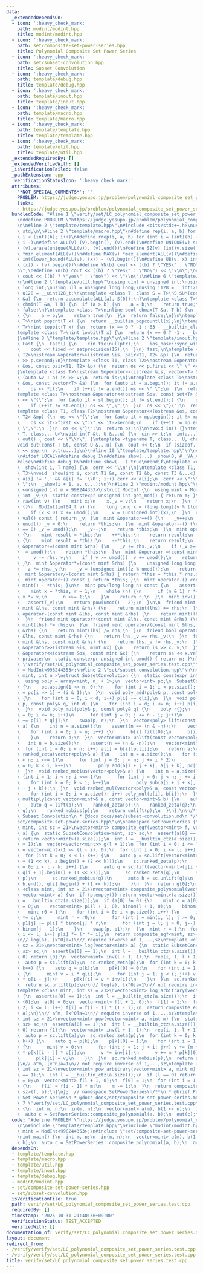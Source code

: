 ```yaml
---
data:
  _extendedDependsOn:
  - icon: ':heavy_check_mark:'
    path: modint/modint.hpp
    title: modint/modint.hpp
  - icon: ':heavy_check_mark:'
    path: set/composite-set-power-series.hpp
    title: Polynomial Composite Set Power Series
  - icon: ':heavy_check_mark:'
    path: set/subset-convolution.hpp
    title: Subset Convolution
  - icon: ':heavy_check_mark:'
    path: template/debug.hpp
    title: template/debug.hpp
  - icon: ':heavy_check_mark:'
    path: template/inout.hpp
    title: template/inout.hpp
  - icon: ':heavy_check_mark:'
    path: template/macro.hpp
    title: template/macro.hpp
  - icon: ':heavy_check_mark:'
    path: template/template.hpp
    title: template/template.hpp
  - icon: ':heavy_check_mark:'
    path: template/util.hpp
    title: template/util.hpp
  _extendedRequiredBy: []
  _extendedVerifiedWith: []
  _isVerificationFailed: false
  _pathExtension: cpp
  _verificationStatusIcon: ':heavy_check_mark:'
  attributes:
    '*NOT_SPECIAL_COMMENTS*': ''
    PROBLEM: https://judge.yosupo.jp/problem/polynomial_composite_set_power_series
    links:
    - https://judge.yosupo.jp/problem/polynomial_composite_set_power_series
  bundledCode: "#line 1 \"verify/set/LC_polynomial_composite_set_power_series.test.cpp\"\
    \n#define PROBLEM \"https://judge.yosupo.jp/problem/polynomial_composite_set_power_series\"\
    \n\n#line 2 \"template/template.hpp\"\n#include <bits/stdc++.h>\nusing namespace\
    \ std;\n\n#line 2 \"template/macro.hpp\"\n#define rep(i, a, b) for (int i = (a);\
    \ i < (int)(b); i++)\n#define rrep(i, a, b) for (int i = (int)(b) - 1; i >= (a);\
    \ i--)\n#define ALL(v) (v).begin(), (v).end()\n#define UNIQUE(v) sort(ALL(v)),\
    \ (v).erase(unique(ALL(v)), (v).end())\n#define SZ(v) (int)v.size()\n#define MIN(v)\
    \ *min_element(ALL(v))\n#define MAX(v) *max_element(ALL(v))\n#define LB(v, x)\
    \ int(lower_bound(ALL(v), (x)) - (v).begin())\n#define UB(v, x) int(upper_bound(ALL(v),\
    \ (x)) - (v).begin())\n#define YN(b) cout << ((b) ? \"YES\" : \"NO\") << \"\\\
    n\";\n#define Yn(b) cout << ((b) ? \"Yes\" : \"No\") << \"\\n\";\n#define yn(b)\
    \ cout << ((b) ? \"yes\" : \"no\") << \"\\n\";\n#line 6 \"template/template.hpp\"\
    \n\n#line 2 \"template/util.hpp\"\nusing uint = unsigned int;\nusing ll = long\
    \ long int;\nusing ull = unsigned long long;\nusing i128 = __int128_t;\nusing\
    \ u128 = __uint128_t;\n\ntemplate <class T, class S = T>\nS SUM(const vector<T>\
    \ &a) {\n  return accumulate(ALL(a), S(0));\n}\ntemplate <class T>\ninline bool\
    \ chmin(T &a, T b) {\n  if (a > b) {\n    a = b;\n    return true;\n  }\n  return\
    \ false;\n}\ntemplate <class T>\ninline bool chmax(T &a, T b) {\n  if (a < b)\
    \ {\n    a = b;\n    return true;\n  }\n  return false;\n}\n\ntemplate <class\
    \ T>\nint popcnt(T x) {\n  return __builtin_popcountll(x);\n}\ntemplate <class\
    \ T>\nint topbit(T x) {\n  return (x == 0 ? -1 : 63 - __builtin_clzll(x));\n}\n\
    template <class T>\nint lowbit(T x) {\n  return (x == 0 ? -1 : __builtin_ctzll(x));\n\
    }\n#line 8 \"template/template.hpp\"\n\n#line 2 \"template/inout.hpp\"\nstruct\
    \ Fast {\n  Fast() {\n    cin.tie(nullptr);\n    ios_base::sync_with_stdio(false);\n\
    \    cout << fixed << setprecision(15);\n  }\n} fast;\n\ntemplate <class T1, class\
    \ T2>\nistream &operator>>(istream &is, pair<T1, T2> &p) {\n  return is >> p.first\
    \ >> p.second;\n}\ntemplate <class T1, class T2>\nostream &operator<<(ostream\
    \ &os, const pair<T1, T2> &p) {\n  return os << p.first << \" \" << p.second;\n\
    }\ntemplate <class T>\nistream &operator>>(istream &is, vector<T> &a) {\n  for\
    \ (auto &v : a) is >> v;\n  return is;\n}\ntemplate <class T>\nostream &operator<<(ostream\
    \ &os, const vector<T> &a) {\n  for (auto it = a.begin(); it != a.end();) {\n\
    \    os << *it;\n    if (++it != a.end()) os << \" \";\n  }\n  return os;\n}\n\
    template <class T>\nostream &operator<<(ostream &os, const set<T> &st) {\n  os\
    \ << \"{\";\n  for (auto it = st.begin(); it != st.end();) {\n    os << *it;\n\
    \    if (++it != st.end()) os << \",\";\n  }\n  os << \"}\";\n  return os;\n}\n\
    template <class T1, class T2>\nostream &operator<<(ostream &os, const map<T1,\
    \ T2> &mp) {\n  os << \"{\";\n  for (auto it = mp.begin(); it != mp.end();) {\n\
    \    os << it->first << \":\" << it->second;\n    if (++it != mp.end()) os <<\
    \ \",\";\n  }\n  os << \"}\";\n  return os;\n}\n\nvoid in() {}\ntemplate <typename\
    \ T, class... U>\nvoid in(T &t, U &...u) {\n  cin >> t;\n  in(u...);\n}\nvoid\
    \ out() { cout << \"\\n\"; }\ntemplate <typename T, class... U, char sep = ' '>\n\
    void out(const T &t, const U &...u) {\n  cout << t;\n  if (sizeof...(u)) cout\
    \ << sep;\n  out(u...);\n}\n#line 10 \"template/template.hpp\"\n\n#line 2 \"template/debug.hpp\"\
    \n#ifdef LOCAL\n#define debug 1\n#define show(...) _show(0, #__VA_ARGS__, __VA_ARGS__)\n\
    #else\n#define debug 0\n#define show(...) true\n#endif\ntemplate <class T>\nvoid\
    \ _show(int i, T name) {\n  cerr << '\\n';\n}\ntemplate <class T1, class T2, class...\
    \ T3>\nvoid _show(int i, const T1 &a, const T2 &b, const T3 &...c) {\n  for (;\
    \ a[i] != ',' && a[i] != '\\0'; i++) cerr << a[i];\n  cerr << \":\" << b << \"\
    \ \";\n  _show(i + 1, a, c...);\n}\n#line 2 \"modint/modint.hpp\"\n\ntemplate\
    \ <unsigned int m = 998244353>\nstruct ModInt {\n  using mint = ModInt;\n  unsigned\
    \ int _v;\n  static constexpr unsigned int get_mod() { return m; }\n  static mint\
    \ raw(int v) {\n    mint x;\n    x._v = v;\n    return x;\n  }\n  ModInt() : _v(0)\
    \ {}\n  ModInt(int64_t v) {\n    long long x = (long long)(v % (long long)(umod()));\n\
    \    if (x < 0) x += umod();\n    _v = (unsigned int)(x);\n  }\n  unsigned int\
    \ val() const { return _v; }\n  mint &operator++() {\n    _v++;\n    if (_v ==\
    \ umod()) _v = 0;\n    return *this;\n  }\n  mint &operator--() {\n    if (_v\
    \ == 0) _v = umod();\n    _v--;\n    return *this;\n  }\n  mint operator++(int)\
    \ {\n    mint result = *this;\n    ++*this;\n    return result;\n  }\n  mint operator--(int)\
    \ {\n    mint result = *this;\n    --*this;\n    return result;\n  }\n\n  mint\
    \ &operator+=(const mint &rhs) {\n    _v += rhs._v;\n    if (_v >= umod()) _v\
    \ -= umod();\n    return *this;\n  }\n  mint &operator-=(const mint &rhs) {\n\
    \    _v -= rhs._v;\n    if (_v >= umod()) _v += umod();\n    return *this;\n \
    \ }\n  mint &operator*=(const mint &rhs) {\n    unsigned long long z = _v;\n \
    \   z *= rhs._v;\n    _v = (unsigned int)(z % umod());\n    return *this;\n  }\n\
    \  mint &operator/=(const mint &rhs) { return *this = *this * rhs.inv(); }\n\n\
    \  mint operator+() const { return *this; }\n  mint operator-() const { return\
    \ mint() - *this; }\n\n  mint pow(long long n) const {\n    assert(0 <= n);\n\
    \    mint x = *this, r = 1;\n    while (n) {\n      if (n & 1) r *= x;\n     \
    \ x *= x;\n      n >>= 1;\n    }\n    return r;\n  }\n  mint inv() const {\n \
    \   assert(_v);\n    return pow(umod() - 2);\n  }\n\n  friend mint operator+(const\
    \ mint &lhs, const mint &rhs) {\n    return mint(lhs) += rhs;\n  }\n  friend mint\
    \ operator-(const mint &lhs, const mint &rhs) {\n    return mint(lhs) -= rhs;\n\
    \  }\n  friend mint operator*(const mint &lhs, const mint &rhs) {\n    return\
    \ mint(lhs) *= rhs;\n  }\n  friend mint operator/(const mint &lhs, const mint\
    \ &rhs) {\n    return mint(lhs) /= rhs;\n  }\n  friend bool operator==(const mint\
    \ &lhs, const mint &rhs) {\n    return lhs._v == rhs._v;\n  }\n  friend bool operator!=(const\
    \ mint &lhs, const mint &rhs) {\n    return lhs._v != rhs._v;\n  }\n  friend istream\
    \ &operator>>(istream &is, mint &x) {\n    return is >> x._v;\n  }\n  friend ostream\
    \ &operator<<(ostream &os, const mint &x) {\n    return os << x.val();\n  }\n\n\
    \ private:\n  static constexpr unsigned int umod() { return m; }\n};\n#line 5\
    \ \"verify/set/LC_polynomial_composite_set_power_series.test.cpp\"\nusing mint\
    \ = ModInt<998244353>;\n#line 2 \"set/subset-convolution.hpp\"\n\ntemplate <class\
    \ mint, int n_>\nstruct SubsetConvolution {\n  static constexpr int n = n_;\n\
    \  using poly = array<mint, n_ + 1>;\n  vector<int> pc;\n  SubsetConvolution()\
    \ {\n    pc.assign(1 << n, 0);\n    for (int i = 1; i < pc.size(); i++) pc[i]\
    \ = pc[i >> 1] + (i & 1);\n  }\n  void poly_add(poly& p, const poly& q, int d)\
    \ {\n    for (int i = 0; i < d; i++) p[i] += q[i];\n  }\n  void poly_sub(poly&\
    \ p, const poly& q, int d) {\n    for (int i = d; i <= n; i++) p[i] -= q[i];\n\
    \  }\n  void poly_mul(poly& p, const poly& q) {\n    poly r{};\n    for (int i\
    \ = 0; i <= n; i++)\n      for (int j = 0; j <= n - i; j++)\n        r[i + j]\
    \ += p[i] * q[j];\n    swap(p, r);\n  }\n  vector<poly> lift(const vector<mint>&\
    \ a) {\n    int n = a.size();\n    assert(n == (n & -n));\n    vector<poly> b(n);\n\
    \    for (int i = 0; i < n; i++) {\n      b[i].fill(0);\n      b[i][pc[i]] = a[i];\n\
    \    }\n    return b;\n  }\n  vector<mint> unlift(const vector<poly>& b) {\n \
    \   int n = b.size();\n    assert(n == (n & -n));\n    vector<mint> a(n);\n  \
    \  for (int i = 0; i < n; i++) a[i] = b[i][pc[i]];\n    return a;\n  }\n  void\
    \ ranked_zeta(vector<poly>& a) {\n    int n = a.size();\n    for (int i = 1; i\
    \ < n; i <<= 1)\n      for (int j = 0; j < n; j += i * 2)\n        for (int k\
    \ = 0; k < i; k++)\n          poly_add(a[i + j + k], a[j + k], pc[i + j + k]);\n\
    \  }\n  void ranked_mobius(vector<poly>& a) {\n    int n = a.size();\n    for\
    \ (int i = 1; i < n; i <<= 1)\n      for (int j = 0; j < n; j += i * 2)\n    \
    \    for (int k = 0; k < i; k++)\n          poly_sub(a[i + j + k], a[j + k], pc[i\
    \ + j + k]);\n  }\n  void ranked_mul(vector<poly>& a, const vector<poly>& b) {\n\
    \    for (int i = 0; i < a.size(); i++) poly_mul(a[i], b[i]);\n  }\n  vector<mint>\
    \ multiply(const vector<mint>& a, const vector<mint>& b) {\n    auto p = lift(a);\n\
    \    auto q = lift(b);\n    ranked_zeta(p);\n    ranked_zeta(q);\n    ranked_mul(p,\
    \ q);\n    ranked_mobius(p);\n    return unlift(p);\n  }\n};\n\n/**\n * @brief\
    \ Subset Convolution\n * @docs docs/set/subset-convolution.md\n */\n#line 3 \"\
    set/composite-set-power-series.hpp\"\n\nnamespace SetPowerSeries {\ntemplate <class\
    \ mint, int sz = 21>\nvector<mint> composite_egf(vector<mint> f, vector<mint>\
    \ a) {\n  static SubsetConvolution<mint, sz> sc;\n  assert(a[0] == 0);\n  if (f.empty())\
    \ return vector<mint>(a.size());\n  int l = __builtin_ctz(a.size());\n  f.resize(l\
    \ + 1);\n  vector<vector<mint>> g(l + 1);\n  for (int i = 0; i <= l; i++) g[i]\
    \ = vector<mint>(1 << (l - i), 0);\n  for (int i = 0; i <= l; i++) g[i][0] = f[i];\n\
    \  for (int k = 0; k < l; k++) {\n    auto p = sc.lift(vector<mint>(a.begin()\
    \ + (1 << k), a.begin() + (2 << k)));\n    sc.ranked_zeta(p);\n    for (int i\
    \ = 0; i < l - k; i++) {\n      auto q = sc.lift(vector<mint>(g[i + 1].begin(),\
    \ g[i + 1].begin() + (1 << k)));\n      sc.ranked_zeta(q);\n      sc.ranked_mul(q,\
    \ p);\n      sc.ranked_mobius(q);\n      auto h = sc.unlift(q);\n      copy(h.begin(),\
    \ h.end(), g[i].begin() + (1 << k));\n    }\n  }\n  return g[0];\n}\ntemplate\
    \ <class mint, int sz = 21>\nvector<mint> composite_polynomial(vector<mint> p,\
    \ vector<mint> a) {\n  if (p.empty()) return vector<mint>(a.size());\n  int l\
    \ = __builtin_ctz(a.size());\n  if (a[0] != 0) {\n    mint c = a[0];\n    a[0]\
    \ = 0;\n    vector<mint> p1(l + 1, 0), binom(l + 1, 0);\n    binom[0] = 1;\n \
    \   mint r0 = 1;\n    for (int i = 0; i < p.size(); i++) {\n      if (i > l) r0\
    \ *= c;\n      mint r = r0;\n      for (int j = min(i, l); j >= 0; j--, r *= c)\
    \ p1[j] += p[i] * binom[j] * r;\n      for (int j = l; j > 0; j--) binom[j] +=\
    \ binom[j - 1];\n    }\n    swap(p, p1);\n  }\n  mint r = 1;\n  for (int i = 1;\
    \ i <= l; i++) p[i] *= (r *= i);\n  return composite_egf<mint, sz>(p, a);\n}\n\
    \n// log(a), [x^0]a=1\n// require inverse of 1,...,sz\ntemplate <class mint, int\
    \ sz = 21>\nvector<mint> log(vector<mint> a) {\n  static SubsetConvolution<mint,\
    \ sz> sc;\n  assert(a[0] == 1);\n  int l = __builtin_ctz(a.size());\n  if (l ==\
    \ 0) return {0};\n  vector<mint> inv(l + 1, 1);\n  rep(i, 1, l + 1) inv[i] = mint(i).inv();\n\
    \  auto p = sc.lift(a);\n  sc.ranked_zeta(p);\n  for (int k = 0; k < p.size();\
    \ k++) {\n    auto q = p[k];\n    p[k][0] = 0;\n    for (int i = 1; i <= l; i++)\
    \ {\n      mint v = i * q[i];\n      for (int j = 1; j < i; j++) v -= j * p[k][j]\
    \ * q[i - j];\n      p[k][i] = v * inv[i];\n    }\n  }\n  sc.ranked_mobius(p);\n\
    \  return sc.unlift(p);\n}\n// log(a), [x^0]a=1\n// not require inverse of 1,...,sz\n\
    template <class mint, int sz = 21>\nvector<mint> log_arbitrary(vector<mint> a)\
    \ {\n  assert(a[0] == 1);\n  int l = __builtin_ctz(a.size());\n  if (l == 0) return\
    \ {0};\n  a[0] = 0;\n  vector<mint> f(l + 1, 0);\n  f[1] = 1;\n  for (int i =\
    \ 2; i <= l; i++) f[i] = f[i - 1] * (1 - i);\n  return composite_egf<mint, sz>(f,\
    \ a);\n}\n// a^m, [x^0]a=1\n// require inverse of 1,...,sz\ntemplate <class mint,\
    \ int sz = 21>\nvector<mint> pow(vector<mint> a, mint m) {\n  static SubsetConvolution<mint,\
    \ sz> sc;\n  assert(a[0] == 1);\n  int l = __builtin_ctz(a.size());\n  if (l ==\
    \ 0) return {1};\n  vector<mint> inv(l + 1, 1);\n  rep(i, 1, l + 1) inv[i] = mint(i).inv();\n\
    \  auto p = sc.lift(a);\n  sc.ranked_zeta(p);\n  for (int k = 0; k < p.size();\
    \ k++) {\n    auto q = p[k];\n    p[k][0] = 1;\n    for (int i = 1; i <= l; i++)\
    \ {\n      mint v = 0;\n      for (int j = 1; j < i; j++) v += (m * j - (i - j))\
    \ * p[k][i - j] * q[j];\n      v *= inv[i];\n      v += m * p[k][0] * q[i];\n\
    \      p[k][i] = v;\n    }\n  }\n  sc.ranked_mobius(p);\n  return sc.unlift(p);\n\
    }\n// a^m, [x^0]a=1\n// not require inverse of 1,...,sz\ntemplate <class mint,\
    \ int sz = 21>\nvector<mint> pow_arbitrary(vector<mint> a, mint m) {\n  assert(a[0]\
    \ == 1);\n  int l = __builtin_ctz(a.size());\n  if (l == 0) return {1};\n  a[0]\
    \ = 0;\n  vector<mint> f(l + 1, 0);\n  f[0] = 1;\n  for (int i = 1; i <= l; i++)\
    \ {\n    f[i] = f[i - 1] * m;\n    m -= 1;\n  }\n  return composite_egf<mint,\
    \ sz>(f, a);\n}\n};  // namespace SetPowerSeries\n/**\n * @brief Polynomial Composite\
    \ Set Power Series\n * @docs docs/set/composite-set-power-series.md\n */\n#line\
    \ 7 \"verify/set/LC_polynomial_composite_set_power_series.test.cpp\"\n\nint main()\
    \ {\n  int m, n;\n  in(m, n);\n  vector<mint> a(m), b(1 << n);\n  in(a, b);\n\
    \  auto c = SetPowerSeries::composite_polynomial(a, b);\n  out(c);\n}\n"
  code: "#define PROBLEM \"https://judge.yosupo.jp/problem/polynomial_composite_set_power_series\"\
    \n\n#include \"template/template.hpp\"\n#include \"modint/modint.hpp\"\nusing\
    \ mint = ModInt<998244353>;\n#include \"set/composite-set-power-series.hpp\"\n\
    \nint main() {\n  int m, n;\n  in(m, n);\n  vector<mint> a(m), b(1 << n);\n  in(a,\
    \ b);\n  auto c = SetPowerSeries::composite_polynomial(a, b);\n  out(c);\n}"
  dependsOn:
  - template/template.hpp
  - template/macro.hpp
  - template/util.hpp
  - template/inout.hpp
  - template/debug.hpp
  - modint/modint.hpp
  - set/composite-set-power-series.hpp
  - set/subset-convolution.hpp
  isVerificationFile: true
  path: verify/set/LC_polynomial_composite_set_power_series.test.cpp
  requiredBy: []
  timestamp: '2025-10-31 21:40:36+09:00'
  verificationStatus: TEST_ACCEPTED
  verifiedWith: []
documentation_of: verify/set/LC_polynomial_composite_set_power_series.test.cpp
layout: document
redirect_from:
- /verify/verify/set/LC_polynomial_composite_set_power_series.test.cpp
- /verify/verify/set/LC_polynomial_composite_set_power_series.test.cpp.html
title: verify/set/LC_polynomial_composite_set_power_series.test.cpp
---
```

